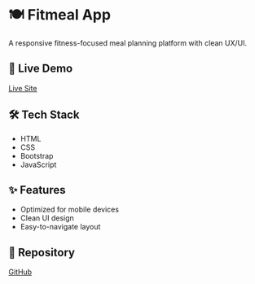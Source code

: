 # 🍽️ Fitmeal App

A responsive fitness-focused meal planning platform with clean UX/UI.

## 🔗 Live Demo  
[Live Site](https://wonderful-quokka-68596a.netlify.app/)

## 🛠️ Tech Stack  
- HTML  
- CSS  
- Bootstrap  
- JavaScript

## ✨ Features  
- Optimized for mobile devices  
- Clean UI design  
- Easy-to-navigate layout  

## 📁 Repository  
[GitHub](https://github.com/AhmedNawar2003/Mealing_Website)
